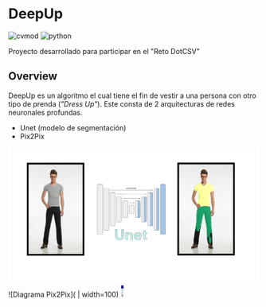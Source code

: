 # DeepUp
![cvmod](https://img.shields.io/static/v1.svg?label=version&message=v1.0&color=green)  ![python](https://img.shields.io/static/v1.svg?label=python&message=3.6&color=blue)

Proyecto desarrollado para participar en el "Reto DotCSV"


## Overview

DeepUp es un algoritmo el cual tiene el fin de vestir a una persona con otro tipo de prenda (_"Dress Up"_).  Este consta de 2 arquitecturas de redes neuronales profundas.  

* Unet (modelo de segmentación)
* Pix2Pix 

![Diagrama Unet](img/diagrama_unet_deepup.png)
![Diagrama Pix2Pix]( | width=100)
<img src="img/diagrama_pix2pix_vertical.png" height="24">
